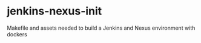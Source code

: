 # jenkins-nexus-init
Makefile and assets needed to build a Jenkins and Nexus environment with dockers

